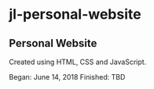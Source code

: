 # jl-personal-website
## Personal Website

Created using HTML, CSS and JavaScript.

Began: June 14, 2018
Finished: TBD
